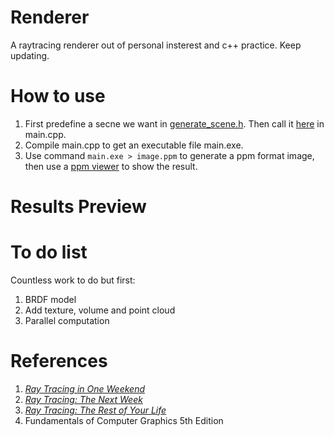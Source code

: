 # Renderer
A raytracing renderer out of personal insterest and c++ practice. Keep updating.
# How to use
1. First predefine a secne we want in [generate_scene.h](https://github.com/owaranainatsu/Renderer/blob/main/generate_scene.h). Then call it [here](https://github.com/owaranainatsu/Renderer/blob/64c9f9debf3f5aeaee9f2d73b7c8f4e2a3a661c4/main.cpp#L40) in main.cpp.
2. Compile main.cpp to get an executable file main.exe.
3. Use command ```main.exe > image.ppm``` to generate a ppm format image, then use a [ppm viewer](https://www.cs.rhodes.edu/welshc/COMP141_F16/ppmReader.html) to show the result.
# Results Preview

# To do list
Countless work to do but first:
1. BRDF model
2. Add texture, volume and point cloud
3. Parallel computation

# References
1. [_Ray Tracing in One Weekend_](https://raytracing.github.io/books/RayTracingInOneWeekend.html)
2. [_Ray Tracing: The Next Week_](https://raytracing.github.io/books/RayTracingTheNextWeek.html)
3. [_Ray Tracing: The Rest of Your Life_](https://raytracing.github.io/books/RayTracingTheRestOfYourLife.html)
4. Fundamentals of Computer Graphics 5th Edition
